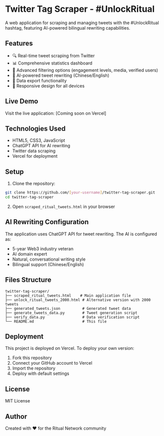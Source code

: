 # Twitter Tag Scraper - #UnlockRitual

A web application for scraping and managing tweets with the #UnlockRitual hashtag, featuring AI-powered bilingual rewriting capabilities.

## Features

- 🔍 Real-time tweet scraping from Twitter
- 📊 Comprehensive statistics dashboard
- 🎯 Advanced filtering options (engagement levels, media, verified users)
- 🤖 AI-powered tweet rewriting (Chinese/English)
- 💾 Data export functionality
- 📱 Responsive design for all devices

## Live Demo

Visit the live application: [Coming soon on Vercel]

## Technologies Used

- HTML5, CSS3, JavaScript
- ChatGPT API for AI rewriting
- Twitter data scraping
- Vercel for deployment

## Setup

1. Clone the repository:
```bash
git clone https://github.com/[your-username]/twitter-tag-scraper.git
cd twitter-tag-scraper
```

2. Open `scraped_ritual_tweets.html` in your browser

## AI Rewriting Configuration

The application uses ChatGPT API for tweet rewriting. The AI is configured as:
- 5-year Web3 industry veteran
- AI domain expert
- Natural, conversational writing style
- Bilingual support (Chinese/English)

## Files Structure

```
twitter-tag-scraper/
├── scraped_ritual_tweets.html    # Main application file
├── unlock_ritual_tweets_2000.html # Alternative version with 2000 tweets
├── generated_tweets.json          # Generated tweet data
├── generate_tweets_data.py        # Tweet generation script
├── verify_data.py                 # Data verification script
└── README.md                      # This file
```

## Deployment

This project is deployed on Vercel. To deploy your own version:

1. Fork this repository
2. Connect your GitHub account to Vercel
3. Import the repository
4. Deploy with default settings

## License

MIT License

## Author

Created with ❤️ for the Ritual Network community
